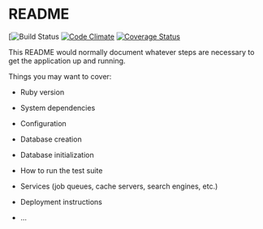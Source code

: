 # README

[![Build Status](https://codeship.com/projects/<63935ae0-e1cf-0135-6f5b-0e4144ab624b>/status?branch=master)
[![Code Climate](https://codeclimate.com/github/<maxwelldevoe>/<groupProject1>/badges/gpa.svg)](https://codeclimate.com/github/<maxwelldevoe>/<groupProject1>)
[![Coverage Status](https://coveralls.io/repos/github/<maxwelldevoe>/<groupProject1>/badge.svg?branch=master)](https://coveralls.io/github/<maxwelldevoe>/<groupProject1>?branch=master)

This README would normally document whatever steps are necessary to get the
application up and running.

Things you may want to cover:

* Ruby version

* System dependencies

* Configuration

* Database creation

* Database initialization

* How to run the test suite

* Services (job queues, cache servers, search engines, etc.)

* Deployment instructions

* ...
